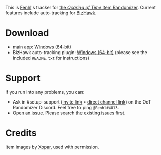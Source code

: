 This is [Fenhl](https://github.com/fenhl)'s tracker for [the *Ocarina of Time* Item Randomizer](https://ootrandomizer.com/). Current features include auto-tracking for [BizHawk](http://tasvideos.org/BizHawk.html).

# Download

* main app: [Windows (64-bit)](https://github.com/fenhl/oottracker/releases/latest/download/oottracker-win64.exe)
* BizHawk auto-tracking plugin: [Windows (64-bit)](https://github.com/fenhl/oottracker/releases/latest/download/oottracker-bizhawk-win64.zip) (please see the included `README.txt` for instructions)

# Support

If you run into any problems, you can:

* Ask in #setup-support ([invite link](https://discord.gg/BGRrKKn) • [direct channel link](https://discord.com/channels/274180765816848384/476723801032491008)) on the OoT Randomizer Discord. Feel free to ping `@Fenhl#4813`.
* [Open an issue](https://github.com/fenhl/oottracker/issues/new). Please search [the existing issues](https://github.com/fenhl/oottracker/issues) first.

# Credits

Item images by [Xopar](https://github.com/matthewkirby), used with permission.
